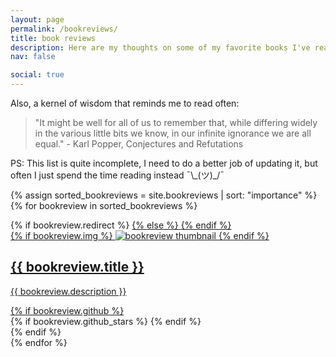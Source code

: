 ```yaml
---
layout: page
permalink: /bookreviews/
title: book reviews
description: Here are my thoughts on some of my favorite books I've read.
nav: false

social: true
---
```


Also, a kernel of wisdom that reminds me to read often:

>    "It might be well for all of us to remember that, while differing widely in the various little bits we know, in our infinite ignorance we are all equal." - Karl Popper, Conjectures and Refutations 

PS: This list is quite incomplete, I need to do a better job of updating it, but often I just spend the time reading instead  ¯\\\_(ツ)\_/¯



<div class="bookreviews grid">

  {% assign sorted_bookreviews = site.bookreviews | sort: "importance" %}
  {% for bookreview in sorted_bookreviews %}
  <div class="grid-item">
    {% if bookreview.redirect %}
    <a href="{{ bookreview.redirect }}" target="_blank">
    {% else %}
    <a href="{{ bookreview.url | relative_url }}">
    {% endif %}
      <div class="card hoverable">
        {% if bookreview.img %}
        <img src="{{ bookreview.img | relative_url }}" alt="bookreview thumbnail">
        {% endif %}
        <div class="card-body">
          <h2 class="card-title text-lowercase">{{ bookreview.title }}</h2>
          <p class="card-text">{{ bookreview.description }}</p>
          <div class="row ml-1 mr-1 p-0">
            {% if bookreview.github %}
            <div class="github-icon">
              <div class="icon" data-toggle="tooltip" title="Code Repository">
                <a href="{{ bookreview.github }}" target="_blank"><i class="fab fa-github gh-icon"></i></a>
              </div>
              {% if bookreview.github_stars %}
              <span class="stars" data-toggle="tooltip" title="GitHub Stars">
                <i class="fas fa-star"></i>
                <span id="{{ bookreview.github_stars }}-stars"></span>
              </span>
              {% endif %}
            </div>
            {% endif %}
          </div>
        </div>
      </div>
    </a>
  </div>
{% endfor %}

</div>

